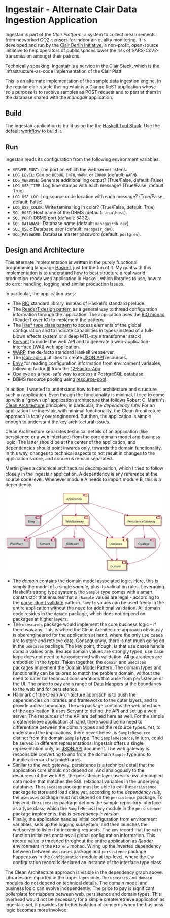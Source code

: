 # Ingestair - Alternate Clair Data Ingestion Application

Ingestair is part of the _Clair Platform_, a system to collect measurements from networked CO2-sensors for indoor air-quality monitoring. It is developed and run by the [Clair Berlin Initiative](https://clair-berlin.de), a non-profit, open-source initiative to help operators of public spaces lower the risk of SARS-CoV2-transmission amongst their patrons.

Technically speaking, Ingestair is a service in the [Clair Stack](https://github.com/ClairBerlin/clair-stack), which is the infrastructure-as-code implementation of the Clair Platf

This is an alternate implementation of the sample data ingestion engine.
In the regular clair-stack, the ingestair is a Django ReST application whose sole purpose is to receive samples as POST request and to persist them in the database shared with the _managair_ application.

## Build

The ingestair application is build using the the [Haskell Tool Stack](https://docs.haskellstack.org/en/stable/README/). Use the default [workflow](https://docs.haskellstack.org/en/stable/README/#workflow) to build it.

## Run

Ingestair reads its configuration from the following environment variables:

- `SERVER_PORT`: The port on which the web server listens.
- `LOG_LEVEL`: Can be `DEBUG`, `INFO`, `WARN`, or `ERROR` (default: `WARN`)
- `LOG_VERBOSE`: Generate additional log output? (True/False, default: False)
- `LOG_USE_TIME`: Log time stamps with each message? (True/False, default: True)
- `LOG_USE_LOC`: Log source code location with each message? (True/False, default: False)
- `LOG_USE_COLOR`: Write teminal log in color? (True/False, default: True)
- `SQL_HOST`: Host name of the DBMS (default: `localhost`).
- `SQL_PORT`: DBMS port (default: 5432).
- `SQL_DATABASE`: Database name (default: `managairdb_dev`).
- `SQL_USER`: Database user (default: `managair_dev`).
- `SQL_PASSWORD`: Database master password (default: `postgres`).

## Design and Architecture

This alternate implementation is written in the purely functional programming language [Haskell](https://www.haskell.org/), just for the fun of it.
My goal with this implementation is to understand how to best structure a real-world production-ready web application in Haskell, which libraries to use, how to do error handling, logging, and similar production issues.

In particular, the application uses:

- The [RIO](https://hackage.haskell.org/package/rio) standard library, instead of Haskell's standard prelude.
- The [ReaderT design pattern](https://www.fpcomplete.com/blog/2017/06/readert-design-pattern/) as a general way to thread configuration information through the application. The application uses the [RIO monad](https://www.fpcomplete.com/haskell/library/rio/) (ReaderT over IO) to implement the pattern.
- The [Has* type class pattern](https://hackernoon.com/the-has-type-class-pattern-ca12adab70ae) to access elements of the global configuration and to indicate capabilities in types (instead of a full-blown effects system or a deep MTL-style transformer stack).
- [Servant](https://docs.servant.dev/en/stable/index.html) to model the web API and to generate a web-application-interface ([WAI](https://www.yesodweb.com/book/web-application-interface)) web application.
- [WARP](https://hackage.haskell.org/package/warp), the de-facto standard Haskell webserver.
- The [json-api-lib](https://hackage.haskell.org/package/json-api-lib) utilities to create [JSON:API](https://jsonapi.org/) resources.
- [Envy](https://hackage.haskell.org/package/envy) for reading configuration information from environment variables, following factor [III](https://12factor.net/config) from the [12-Factor-App](https://12factor.net/).
- [Opaleye](https://hackage.haskell.org/package/opaleye) as a type-safe way to access a PostgreSQL database.
- DBMS resource pooling using [resource-pool](https://hackage.haskell.org/package/resource-pool).

In adition, I wanted to understand how to best architecture and structure such an application.
Even though the functionality is minimal, I tried to come up with a "grown up" application architecture that follows Robert C. Martin's [Clean Architecture](https://blog.cleancoder.com/uncle-bob/2012/08/13/the-clean-architecture.html) principles, in particular, the _dependency rule_/
For an application like ingestair, with minimal functionality, the Clean Architecture approach is totally overengineered. But then, the application is simple enough to understant the key architectural issues.

Clean Architecture separates technical details of an application (like persistence or a web interface) from the core domain model and business logic.
The latter should be at the center of the application, and dependencies should point inwards only, towards the domain functionality.
In this way, changes to technical aspects to not result in changes to the application's core, and concerns remain separated.

Martin gives a canonical architectural decomposition, which I tried to follow closely in the ingestair application.
A dependency is any reference at the source code level: Whenever module A needs to import module B, this is a dependency.

![dependencies](doc/dependencies.svg)

- The _domain_ contains the domain model associated logic. Here, this is simply the model of a single _sample_, plus its validation rules.
Leveraging Haskell's strong type systems, the `Sample` type comes with a smart constructor that ensures that all `Sample` values are legal - according to the [parse, don't validate](https://lexi-lambda.github.io/blog/2019/11/05/parse-don-t-validate/) pattern.
`Sample` values can be used freely in the entire application without the need for additional validation. All domain code resides in the `domain` package, which does not depend on packages at higher layers.
- The `usescases` package would implement the core business logic - if there was any. 
This is where the Clean Architecture approach obviously is oberengineered for the application at hand, where the only use cases are to store and retrieve data.
Consequenyly, there is not much going on in the `usecases` package.
The key point, though, is that use cases handle domain values only.
Beause domain values are strongly typed, use case logic does not need to be concerned with validation.
All guarantees are embodied in the types.
Taken together, the `domain` and `usecases` packages implement the [Domain Model Pattern](https://martinfowler.com/eaaCatalog/domainModel.html): The domain types and functionality can be tailored to match the problem domain, without the need to cater for technical considerations that arise from persistence or the UI.
The price to pay are a range of [Data Mappers](https://martinfowler.com/eaaCatalog/dataMapper.html) at the boundaries to the web and for persistence.
- Hallmark of the Clean Architecture approach is to push the dependencies on libraries and frameworks to the outer layers, and to provide a clear boundary.
The `web` package contains the web interface of the application.
It uses [Servant](https://docs.servant.dev/en/stable/index.html) to define the API and set up a web server.
The resources of the API are defined here as well.
For the simple create/retrieve application at hand, there would be no need to differentiate between the domain types and the resource types.
Yet, to understand the implications, there nevertheless is `SampleResource` distinct from the domain `Sample` type.
The `SampleResource`, in turn, could be served in different representations.
Ingestair offers a single representation only, as [JSON:API](https://jsonapi.org/) document.
The web gateway is responsible converting to and from the domain `Sample` type and to handle all errors that might aries.
- Similar to the web gateway, persistence is a technical detail that the application core should not depend on.
And analogously to the resources of the web API, the persistence layer uses its own decoupled data model that matches the SQL relational variables in the underlying database.
The `usecases` package must be able to call the`persistence` package to store and load data;
yet, according to the _dependency rule_, the `usecases` package must not depend on the `persistence` package.
To this end, the `usecases` package defines the sample repository interface as a type class, which the `SampleRepository` module in the `persistence` package implements; this is _dependency inversion_.
- Finally, the application handles initial configuration from environment variables, sets up the logging subsystem, and then launches the webserver to listen for incoming requests.
The `env` record that the `main` function initializes contains all global configuration information. This record value is threaded throghout the entire application as _Reader_ environment in the `RIO env` monad.
Wiring up the inverted dependency between between `usescases` package and `persistence` package happens as in the `Configuration` module at top-level, where the `Env` configuration record is declared an instance of the interface type class.

The Clean Architecture approach is visible in the dependency graph above: Libraries are imported in the upper layer only; the `usecases` and `domain` modules do not depend on technical details.
The domain model and business logic can evolve independently.
The price to pay is significant boilerplate for mappers between web, persistence and domain types.
This overhead would not be necessary for a simple create/retrieve application as ingestair; yet, it provides for better isolation of concerns when the business logic becomes more involved.